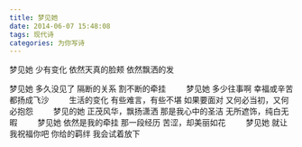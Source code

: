 ```yaml
---
title: 梦见她
date: 2014-06-07 15:48:08
tags: 现代诗
categories: 为你写诗
---
```

梦见她
少有变化
依然天真的脸颊
依然飘洒的发
<!-- more -->
梦见她
多久没见了
隔断的关系
割不断的牵挂
　　
梦见她
多少往事啊
幸福或辛苦
都扬成飞沙
　　
生活的变化
有些难言，有些不堪
如果要面对
又何必当初，又何必抱怨
　　
梦见的她
正茂风华，飘扬潇洒
那是我心中的圣洁
无所遮饰，纯白无暇
　　
梦见她
依然是我的牵挂
那一段经历
苦涩，却美丽如花
　　
梦见她
就让我祝福你吧
你给的羁绊
我会试着放下
